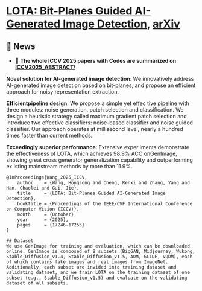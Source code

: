 # [LOTA: Bit-Planes Guided AI-Generated Image Detection](https://openaccess.thecvf.com//content/ICCV2025/papers/Wang_LOTA_Bit-Planes_Guided_AI-Generated_Image_Detection_ICCV_2025_paper.pdf), [arXiv](https://arxiv.org/abs/2510.14230)

## 📰 News
- 🚨 **The whole ICCV 2025 papers with Codes are summarized on [ICCV2025_ABSTRACT/](https://hongsong-wang.github.io/ICCV2025_ABSTRACT/)**

**Novel solution for AI-generated image detection**: We innovatively address AI-generated image detection based on bit-planes, and propose an efficient approach for noisy representation extraction. 

**Efficientpipeline design**: We propose a simple yet effec tive pipeline with three modules: noise generation, patch selection and classification. We design a heuristic strategy called maximum gradient patch selection and introduce two effective classifiers: noise-based classifier and noise guided classifier. Our approach operates at millisecond level, nearly a hundred times faster than current methods. 

**Exceedingly superior performance**: Extensive exper iments demonstrate the effectiveness of LOTA, which achieves 98.9% ACC onGenImage, showing great cross generator generalization capability and outperforming ex isting mainstream methods by more than 11.9%.

```
@InProceedings{Wang_2025_ICCV,
    author    = {Wang, Hongsong and Cheng, Renxi and Zhang, Yang and Han, Chaolei and Gui, Jie},
    title     = {LOTA: Bit-Planes Guided AI-Generated Image Detection},
    booktitle = {Proceedings of the IEEE/CVF International Conference on Computer Vision (ICCV)},
    month     = {October},
    year      = {2025},
    pages     = {17246-17255}
}

## Dataset
We use GenImage for training and evaluation, which can be downloaded online. GenImage is composed of 8 subsets (BigGAN, Midjourney, Wukong, Stable_Diffusion_v1.4, Stable_Diffusion_v1.5, ADM, GLIDE, VQDM), each of which contains fake images and real images from ImageNet. Additionally, each subset are invided into training dataset and validating dataset, and we train LOTA on the training dataset of one subset (e.g., Stable_Diffusion_v1.5) and evaluate on the validating dataset of all subsets.

